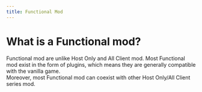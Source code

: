 ```yaml
---
title: Functional Mod
---
```

# What is a Functional mod?
Functional mod are unlike Host Only and All Client mod. Most Functional mod exist in the form of plugins, which means they are generally compatible with the vanilla game.<br>
Moreover, most Functional mod can coexist with other Host Only/All Client series mod.